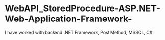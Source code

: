 # WebAPI_StoredProcedure-ASP.NET-Web-Application-Framework-
I have worked with backend .NET Framework, Post Method, MSSQL, C#
